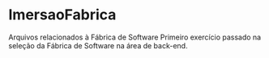 # ImersaoFabrica
Arquivos relacionados à Fábrica de Software
Primeiro exercício passado na seleção da Fábrica de Software na área de back-end.
